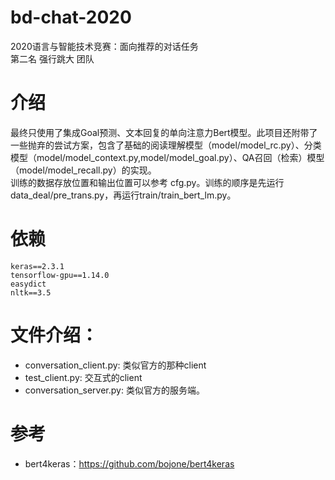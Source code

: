 # bd-chat-2020
2020语言与智能技术竞赛：面向推荐的对话任务      
第二名 强行跳大 团队

# 介绍
最终只使用了集成Goal预测、文本回复的单向注意力Bert模型。此项目还附带了一些抛弃的尝试方案，包含了基础的阅读理解模型（model/model_rc.py）、分类模型（model/model_context.py,model/model_goal.py）、QA召回（检索）模型（model/model_recall.py）的实现。    
训练的数据存放位置和输出位置可以参考 cfg.py。训练的顺序是先运行 data_deal/pre_trans.py，再运行train/train_bert_lm.py。

# 依赖
```text
keras==2.3.1
tensorflow-gpu==1.14.0
easydict
nltk==3.5
```

# 文件介绍：
 * conversation_client.py: 类似官方的那种client
 * test_client.py: 交互式的client
 * conversation_server.py: 类似官方的服务端。

# 参考
 * bert4keras：https://github.com/bojone/bert4keras
